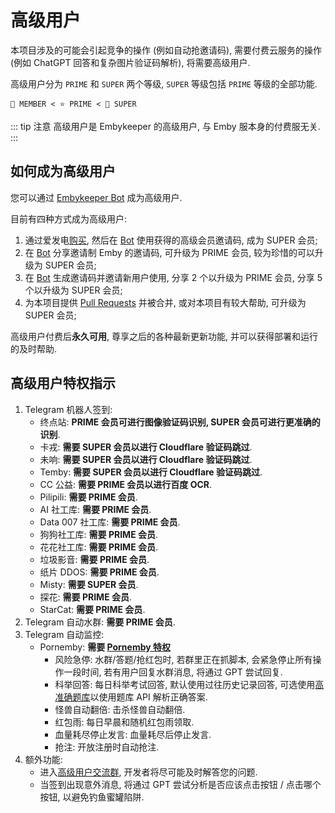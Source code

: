 # 高级用户

本项目涉及的可能会引起竞争的操作 (例如自动抢邀请码), 需要付费云服务的操作 (例如 ChatGPT 回答和复杂图片验证码解析), 将需要高级用户.

高级用户分为 `PRIME` 和 `SUPER` 两个等级, `SUPER` 等级包括 `PRIME` 等级的全部功能.

```
👤 MEMBER < ⭐ PRIME < 👑 SUPER
```

::: tip 注意
高级用户是 Embykeeper 的高级用户, 与 Emby 服本身的付费服无关.
:::

## 如何成为高级用户

您可以通过 [Embykeeper Bot](https://t.me/embykeeper_bot?start=__prime) 成为高级用户.

目前有四种方式成为高级用户:

1. 通过爱发电[购买](https://afdian.com/a/jackzzs), 然后在 [Bot](https://t.me/embykeeper_bot?start=__usecode) 使用获得的高级会员邀请码, 成为 SUPER 会员;
2. 在 [Bot](https://t.me/embykeeper_bot?start=__sharecode) 分享邀请制 Emby 的邀请码, 可升级为 PRIME 会员, 较为珍惜的可以升级为 SUPER 会员;
3. 在 [Bot](https://t.me/embykeeper_bot?start=__newcode) 生成邀请码并邀请新用户使用, 分享 2 个以升级为 PRIME 会员, 分享 5 个以升级为 SUPER 会员;
4. 为本项目提供 [Pull Requests](https://github.com/emby-keeper/emby-keeper/pulls) 并被合并, 或对本项目有较大帮助, 可升级为 SUPER 会员;

高级用户付费后**永久可用**, 尊享之后的各种最新更新功能, 并可以获得部署和运行的及时帮助.

## 高级用户特权指示

1. Telegram 机器人签到:
   - 终点站: **PRIME 会员可进行图像验证码识别, SUPER 会员可进行更准确的识别**.
   - 卡戎: **需要 SUPER 会员以进行 Cloudflare 验证码跳过**.
   - 未响: **需要 SUPER 会员以进行 Cloudflare 验证码跳过**.
   - Temby: **需要 SUPER 会员以进行 Cloudflare 验证码跳过**.
   - CC 公益: **需要 PRIME 会员以进行百度 OCR**.
   - Pilipili: **需要 PRIME 会员**.
   - AI 社工库: **需要 PRIME 会员**.
   - Data 007 社工库: **需要 PRIME 会员**.
   - 狗狗社工库: **需要 PRIME 会员**.
   - 花花社工库: **需要 PRIME 会员**.
   - 垃圾影音: **需要 PRIME 会员**.
   - 纸片 DDOS: **需要 PRIME 会员**.
   - Misty: **需要 SUPER 会员**.
   - 探花: **需要 PRIME 会员**.
   - StarCat: **需要 PRIME 会员**.
2. Telegram 自动水群: **需要 PRIME 会员**.
3. Telegram 自动监控:
   - Pornemby: **需要 [Pornemby 特权](https://afdian.com/edit/shop?plan_id=9ff738d87b4611ee884f52540025c377&product_type=1)**
     - 风险急停: 水群/答题/抢红包时, 若群里正在抓脚本, 会紧急停止所有操作一段时间, 若有用户回复水群消息, 将通过 GPT 尝试回复.
     - 科举回答: 每日科举考试回答, 默认使用过往历史记录回答, 可选使用[高准确题库](https://afdian.com/edit/shop?plan_id=56ac30d87b4711eeb0e752540025c377&product_type=1)以使用题库 API 解析正确答案.
     - 怪兽自动翻倍: 击杀怪兽自动翻倍.
     - 红包雨: 每日早晨和随机红包雨领取.
     - 血量耗尽停止发言: 血量耗尽后停止发言.
     - 抢注: 开放注册时自动抢注.
4. 额外功能:
   - 进入[高级用户交流群](https://t.me/embykeeper_prime_bot), 开发者将尽可能及时解答您的问题.
   - 当签到出现意外消息, 将通过 GPT 尝试分析是否应该点击按钮 / 点击哪个按钮, 以避免钓鱼蜜罐陷阱.

